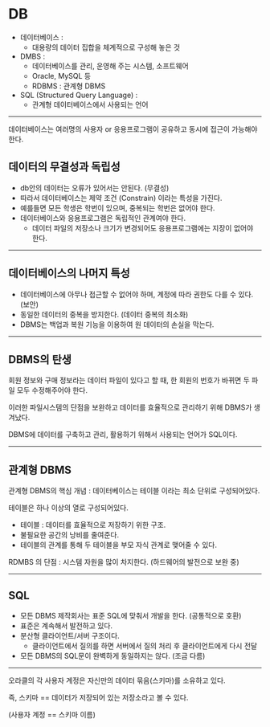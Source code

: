 # DB

- 데이터베이스 : 
  - 대용량의 데이터 집합을 체계적으로 구성해 놓은 것
- DMBS : 
  - 데이터베이스를 관리, 운영해 주는 시스템, 소프트웨어
  - Oracle, MySQL 등
  - RDBMS : 관계형 DBMS
- SQL (Structured Query Language) :
  - 관계형 데이터베이스에서 사용되는 언어

---

데이터베이스는 여러명의 사용자 or 응용프로그램이 공유하고 동시에 접근이 가능해야한다.

## 데이터의 무결성과 독립성

- db안의 데이터는 오류가 있어서는 안된다. (무결성)
- 따라서 데이터베이스는 제약 조건 (Constrain) 이라는 특성을 가진다.
- 예를들면 모든 학생은 학번이 있으며, 중복되는 학번은 없어야 한다.
- 데이터베이스와 응용프로그램은 독립적인 관계여야 한다.
  - 데이터 파일의 저장소나 크기가 변경되어도 응용프로그램에는 지장이 없어야 한다.

---

## 데이터베이스의 나머지 특성

- 데이터베이스에 아무나 접근할 수 없어야 하며, 계정에 따라 권한도 다를 수 있다. (보안)
- 동일한 데이터의 중복을 방지한다. (데이터 중복의 최소화)
- DBMS는 백업과 복원 기능을 이용하여 원 데이터의 손실을 막는다.

---

## DBMS의 탄생

회원 정보와 구매 정보라는 데이터 파일이 있다고 할 때, 한 회원의 번호가 바뀌면 두 파일 모두 수정해주어야 한다.

이러한 파일시스템의 단점을 보완하고 데이터를 효율적으로 관리하기 위해 DBMS가 생겨났다.

DBMS에 데이터를 구축하고 관리, 활용하기 위해서 사용되는 언어가 SQL이다.

---

## 관계형 DBMS 

관계형 DBMS의 핵심 개념 : 데이터베이스는 테이블 이라는 최소 단위로 구성되어있다.

테이블은 하나 이상의 열로 구성되어있다.

- 테이블 : 데이터를 효율적으로 저장하기 위한 구조.
- 불필요한 공간의 낭비를 줄여준다.
- 테이블의 관계를 통해 두 테이블을 부모 자식 관계로 맺어줄 수 있다.

RDMBS 의 단점 : 시스템 자원을 많이 차지한다. (하드웨어의 발전으로 보완 중)

---

## SQL

- 모든 DBMS 제작회사는 표준 SQL에 맞춰서 개발을 한다. (공통적으로 호환)
- 표준은 계속해서 발전하고 있다.
- 분산형 클라이언트/서버 구조이다.
  - 클라이언트에서 질의를 하면 서버에서 질의 처리 후 클라이언트에게 다시 전달
- 모든 DBMS의 SQL문이 완벽하게 동일하지는 않다. (조금 다름)

---

오라클의 각 사용자 계정은 자신만의 데이터 묶음(스키마)를 소유하고 있다.

즉, 스키마 == 데이터가 저장되어 있는 저장소라고 볼 수 있다.

(사용자 계정 == 스키마 이름)
